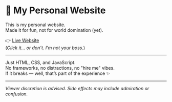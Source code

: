 # 🔵 My Personal Website

This is my personal website.  
Made it for fun, not for world domination (yet).

👉 [Live Website](https://aditya-dalai.github.io/My-Portfolio/)  
(*Click it... or don’t. I’m not your boss.*)

---

Just HTML, CSS, and JavaScript.  
No frameworks, no distractions, no "hire me" vibes.  
If it breaks — well, that’s part of the experience ✨

---

_Viewer discretion is advised. Side effects may include admiration or confusion._


